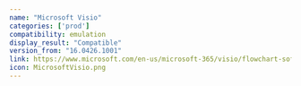 ```yaml
---
name: "Microsoft Visio"
categories: ['prod']
compatibility: emulation
display_result: "Compatible"
version_from: "16.0426.1001"
link: https://www.microsoft.com/en-us/microsoft-365/visio/flowchart-software
icon: MicrosoftVisio.png
---
```



